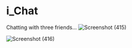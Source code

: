 # i_Chat 
Chatting with three friends...
![Screenshot (415)](https://user-images.githubusercontent.com/86652604/155491880-f321d410-fa1e-453e-ac85-d2fffb2c43ac.png)


![Screenshot (416)](https://user-images.githubusercontent.com/86652604/155491898-8d534bde-d681-496e-be87-56385adc6a17.png)

